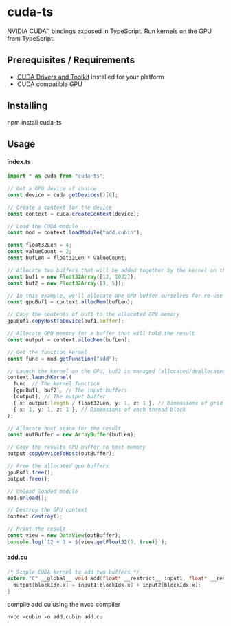 # cuda-ts

NVIDIA CUDA™ bindings exposed in TypeScript. Run kernels on the GPU from TypeScript.

## Prerequisites / Requirements

* [CUDA Drivers and Toolkit](https://developer.nvidia.com/cuda-downloads) installed for your platform
* CUDA compatible GPU

## Installing

npm install cuda-ts

## Usage

#### index.ts

```typescript
import * as cuda from "cuda-ts";

// Get a GPU device of choice
const device = cuda.getDevices()[0];

// Create a context for the device
const context = cuda.createContext(device);

// Load the CUDA module
const mod = context.loadModule("add.cubin");

const float32Len = 4;
const valueCount = 2;
const bufLen = float32Len * valueCount;

// Allocate two buffers that will be added together by the kernel on the GPU
const buf1 = new Float32Array([12, 1032]);
const buf2 = new Float32Array([3, 5]);

// In this example, we'll allocate one GPU buffer ourselves for re-use if needed (we need to free the buffer once we're done)
const gpuBuf1 = context.allocMem(bufLen);

// Copy the contents of buf1 to the allocated GPU memory
gpuBuf1.copyHostToDevice(buf1.buffer);

// Allocate GPU memory for a buffer that will hold the result
const output = context.allocMem(bufLen);

// Get the function kernel
const func = mod.getFunction("add");

// Launch the kernel on the GPU, buf2 is managed (allocated/deallocated) by cuda-ts
context.launchKernel(
  func, // The kernel function
  [gpuBuf1, buf2], // The input buffers
  [output], // The output buffer
  { x: output.length / float32Len, y: 1, z: 1 }, // Dimensions of grid in blocks
  { x: 1, y: 1, z: 1 }, // Dimensions of each thread block
);

// Allocate host space for the result
const outBuffer = new ArrayBuffer(bufLen);

// Copy the results GPU buffer to host memory
output.copyDeviceToHost(outBuffer);

// Free the allocated gpu buffers
gpuBuf1.free();
output.free();

// Unload loaded module
mod.unload();

// Destroy the GPU context
context.destroy();

// Print the result
const view = new DataView(outBuffer);
console.log(`12 + 3 = ${view.getFloat32(0, true)}`);
```

#### add.cu

```c
/* Simple CUDA kernel to add two buffers */
extern "C" __global__ void add(float* __restrict__ input1, float* __restrict__ input2, float* __restrict__ output) {
  output[blockIdx.x] = input1[blockIdx.x] + input2[blockIdx.x];
}
```

compile add.cu using the nvcc compiler

```console
nvcc -cubin -o add.cubin add.cu
```
